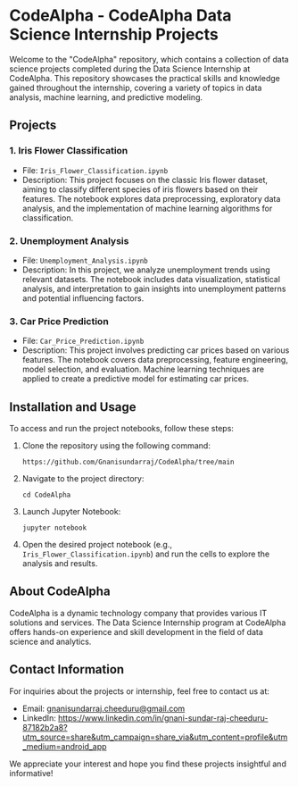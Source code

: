 
# CodeAlpha - CodeAlpha Data Science Internship Projects

Welcome to the "CodeAlpha" repository, which contains a collection of data science projects completed during the Data Science Internship at CodeAlpha. This repository showcases the practical skills and knowledge gained throughout the internship, covering a variety of topics in data analysis, machine learning, and predictive modeling.

## Projects

### 1. Iris Flower Classification
- File: `Iris_Flower_Classification.ipynb`
- Description: This project focuses on the classic Iris flower dataset, aiming to classify different species of iris flowers based on their features. The notebook explores data preprocessing, exploratory data analysis, and the implementation of machine learning algorithms for classification.

### 2. Unemployment Analysis
- File: `Unemployment_Analysis.ipynb`
- Description: In this project, we analyze unemployment trends using relevant datasets. The notebook includes data visualization, statistical analysis, and interpretation to gain insights into unemployment patterns and potential influencing factors.

### 3. Car Price Prediction
- File: `Car_Price_Prediction.ipynb`
- Description: This project involves predicting car prices based on various features. The notebook covers data preprocessing, feature engineering, model selection, and evaluation. Machine learning techniques are applied to create a predictive model for estimating car prices.

## Installation and Usage

To access and run the project notebooks, follow these steps:

1. Clone the repository using the following command:
   ```
   https://github.com/Gnanisundarraj/CodeAlpha/tree/main
   ```

2. Navigate to the project directory:
   ```
   cd CodeAlpha
   ```

3. Launch Jupyter Notebook:
   ```
   jupyter notebook
   ```

4. Open the desired project notebook (e.g., `Iris_Flower_Classification.ipynb`) and run the cells to explore the analysis and results.

## About CodeAlpha

CodeAlpha is a dynamic technology company that provides various IT solutions and services. The Data Science Internship program at CodeAlpha offers hands-on experience and skill development in the field of data science and analytics.

## Contact Information

For inquiries about the projects or internship, feel free to contact us at:
- Email: gnanisundarraj.cheeduru@gmail.com
- LinkedIn: https://www.linkedin.com/in/gnani-sundar-raj-cheeduru-87182b2a8?utm_source=share&utm_campaign=share_via&utm_content=profile&utm_medium=android_app

We appreciate your interest and hope you find these projects insightful and informative!
```
